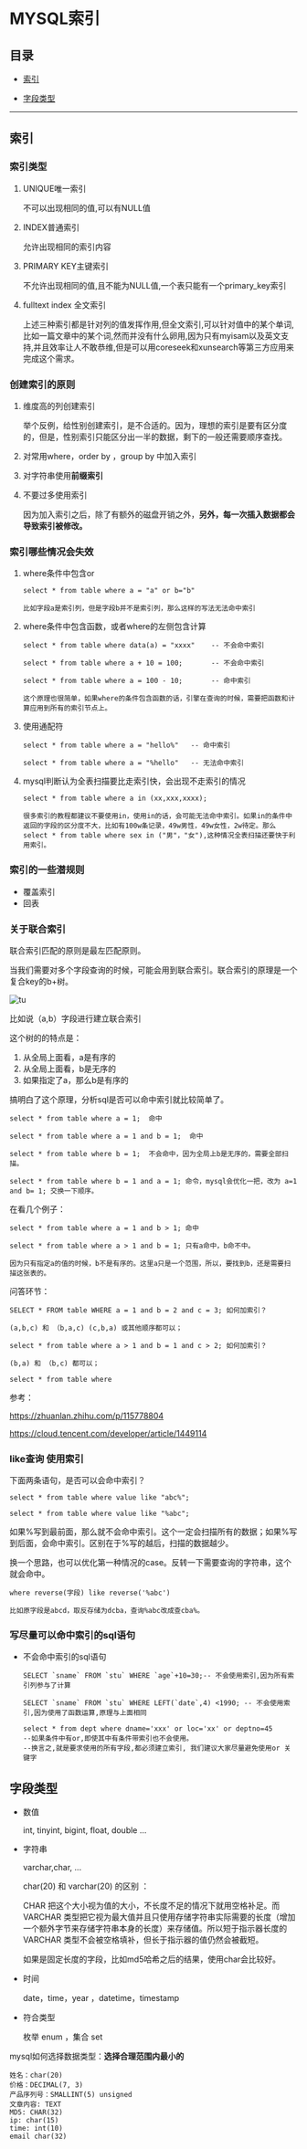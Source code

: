 # MYSQL索引


## 目录

* [索引](#索引)

* [字段类型](#字段类型)


---

## 索引


### 索引类型
1. UNIQUE唯一索引

    不可以出现相同的值,可以有NULL值

2. INDEX普通索引

    允许出现相同的索引内容

3. PRIMARY KEY主键索引

    不允许出现相同的值,且不能为NULL值,一个表只能有一个primary_key索引

4. fulltext index 全文索引

    上述三种索引都是针对列的值发挥作用,但全文索引,可以针对值中的某个单词,比如一篇文章中的某个词,然而并没有什么卵用,因为只有myisam以及英文支持,并且效率让人不敢恭维,但是可以用coreseek和xunsearch等第三方应用来完成这个需求。


### 创建索引的原则

1. 维度高的列创建索引

    举个反例，给性别创建索引，是不合适的。因为，理想的索引是要有区分度的，但是，性别索引只能区分出一半的数据，剩下的一般还需要顺序查找。

2. 对常用where，order by ，group by 中加入索引

3. 对字符串使用**前缀索引**

4. 不要过多使用索引

    因为加入索引之后，除了有额外的磁盘开销之外，**另外，每一次插入数据都会导致索引被修改。**

### 索引哪些情况会失效

1. where条件中包含or

    ```
    select * from table where a = "a" or b="b"

    比如字段a是索引列，但是字段b并不是索引列，那么这样的写法无法命中索引
    ```

2. where条件中包含函数，或者where的左侧包含计算

    ```
    select * from table where data(a) = "xxxx"    -- 不会命中索引

    select * from table where a + 10 = 100;       -- 不会命中索引

    select * from table where a = 100 - 10;       -- 命中索引

    这个原理也很简单，如果where的条件包含函数的话，引擎在查询的时候，需要把函数和计算应用到所有的索引节点上。
    ```

3. 使用通配符

    ```
    select * from table where a = "hello%"   -- 命中索引

    select * from table where a = "%hello"   -- 无法命中索引
    ```

4. mysql判断认为全表扫描要比走索引快，会出现不走索引的情况
    ```
    select * from table where a in (xx,xxx,xxxx);

    很多索引的教程都建议不要使用in，使用in的话，会可能无法命中索引。如果in的条件中返回的字段的区分度不大，比如有100w条记录，49w男性，49w女性，2w待定。那么 select * from table where sex in ("男"，"女"),这种情况全表扫描还要快于利用索引。
    ```

### 索引的一些潜规则

* 覆盖索引
* 回表

### 关于联合索引

联合索引匹配的原则是最左匹配原则。

当我们需要对多个字段查询的时候，可能会用到联合索引。联合索引的原理是一个复合key的b+树。

![tu](../pic/数据库索引_1.jpg)

比如说（a,b）字段进行建立联合索引

这个树的的特点是：
1. 从全局上面看，a是有序的
2. 从全局上面看，b是无序的
3. 如果指定了a，那么b是有序的

搞明白了这个原理，分析sql是否可以命中索引就比较简单了。

```
select * from table where a = 1;  命中

select * from table where a = 1 and b = 1;  命中

select * from table where b = 1;  不会命中，因为全局上b是无序的，需要全部扫描。

select * from table where b = 1 and a = 1; 命令，mysql会优化一把，改为 a=1 and b= 1; 交换一下顺序。
```

在看几个例子：
```
select * from table where a = 1 and b > 1; 命中

select * from table where a > 1 and b = 1; 只有a命中，b命不中。

因为只有指定a的值的时候，b不是有序的。这里a只是一个范围，所以，要找到b，还是需要扫描这张表的。
```

问答环节：
```
SELECT * FROM table WHERE a = 1 and b = 2 and c = 3; 如何加索引？

(a,b,c) 和 （b,a,c) (c,b,a) 或其他顺序都可以；

select * from table where a > 1 and b = 1 and c > 2; 如何加索引？

(b,a) 和 （b,c) 都可以；

select * from table where 
```

参考：

https://zhuanlan.zhihu.com/p/115778804

https://cloud.tencent.com/developer/article/1449114


### like查询 使用索引

下面两条语句，是否可以会命中索引？
```
select * from table where value like "abc%";

select * from table where value like "%abc";
```

如果%写到最前面，那么就不会命中索引。这个一定会扫描所有的数据；如果%写到后面，会命中索引。区别在于%写的越后，扫描的数据越少。

换一个思路，也可以优化第一种情况的case。反转一下需要查询的字符串，这个就会命中。
```
where reverse(字段) like reverse('%abc')

比如原字段是abcd，取反存储为dcba，查询%abc改成查cba%。
```


### 写尽量可以命中索引的sql语句

* 不会命中索引的sql语句
    
    ```
    SELECT `sname` FROM `stu` WHERE `age`+10=30;-- 不会使用索引,因为所有索引列参与了计算

    SELECT `sname` FROM `stu` WHERE LEFT(`date`,4) <1990; -- 不会使用索引,因为使用了函数运算,原理与上面相同

    select * from dept where dname='xxx' or loc='xx' or deptno=45 
    --如果条件中有or,即使其中有条件带索引也不会使用。
    --换言之,就是要求使用的所有字段,都必须建立索引, 我们建议大家尽量避免使用or 关键字
    ```

## 字段类型

* 数值

    int, tinyint, bigint, float, double ...

* 字符串

    varchar,char, ...

    char(20) 和 varchar(20) 的区别 ： 

    CHAR 把这个大小视为值的大小，不长度不足的情况下就用空格补足。而 VARCHAR 类型把它视为最大值并且只使用存储字符串实际需要的长度（增加一个额外字节来存储字符串本身的长度）来存储值。所以短于指示器长度的 VARCHAR 类型不会被空格填补，但长于指示器的值仍然会被截短。

    如果是固定长度的字段，比如md5哈希之后的结果，使用char会比较好。

* 时间

    date，time，year ，datetime，timestamp 

* 符合类型

    枚举 enum ，集合 set

mysql如何选择数据类型：**选择合理范围内最小的**   
```
姓名：char(20)
价格：DECIMAL(7, 3)
产品序列号：SMALLINT(5) unsigned
文章内容: TEXT
MD5: CHAR(32)
ip: char(15)
time: int(10)
email char(32)
```